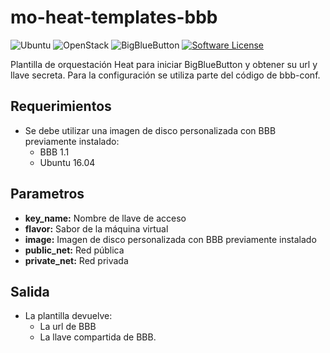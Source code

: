 # mo-heat-templates-bbb
![Ubuntu](https://img.shields.io/badge/Ubuntu-16.04-blue.svg?colorB=f98012)
![OpenStack](https://img.shields.io/badge/OpenStack-Kilo-blue.svg?colorB=557697)
![BigBlueButton](https://img.shields.io/badge/BBB-1.1-blue.svg?colorB=8892BF)
[![Software License](https://img.shields.io/badge/License-APACHE-black.svg?style=flat-square&colorB=585ac2)](LICENSE)

Plantilla de orquestación Heat para iniciar BigBlueButton y obtener su url y llave secreta. Para la configuración se utiliza parte del código de bbb-conf.
## Requerimientos
* Se debe utilizar una imagen de disco personalizada con BBB previamente instalado:
    * BBB 1.1
    * Ubuntu 16.04

## Parametros
* **key_name:** Nombre de llave de acceso
* **flavor:** Sabor de la máquina virtual
* **image:** Imagen de disco personalizada con BBB previamente instalado
* **public_net:** Red pública
* **private_net:** Red privada

## Salida
* La plantilla devuelve:
  * La url de BBB
  * La llave compartida de BBB.

